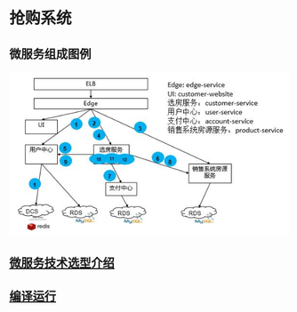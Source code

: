 # 抢购系统

## 微服务组成图例
![](docs/images/system-components.JPG)

## [微服务技术选型介绍](docs/microservice_technology_introduction.md)

## [编译运行](docs/compile_and_run.md)


